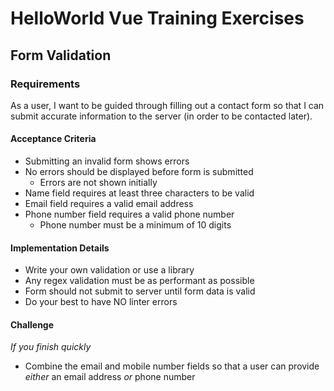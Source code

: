 # HelloWorld Vue Training Exercises

## Form Validation

### Requirements
As a user, I want to be guided through filling out a contact form so that I can submit accurate information to the server (in order to be contacted later).

#### Acceptance Criteria
* Submitting an invalid form shows errors 
* No errors should be displayed before form is submitted
  * Errors are not shown initially
* Name field requires at least three characters to be valid
* Email field requires a valid email address 
* Phone number field requires a valid phone number 
  * Phone number must be a minimum of 10 digits


#### Implementation Details
* Write your own validation or use a library
* Any regex validation must be as performant as possible
* Form should not submit to server until form data is valid
* Do your best to have NO linter errors

#### Challenge
_If you finish quickly_
* Combine the email and mobile number fields so that a user can provide *either* an email address *or* phone number
